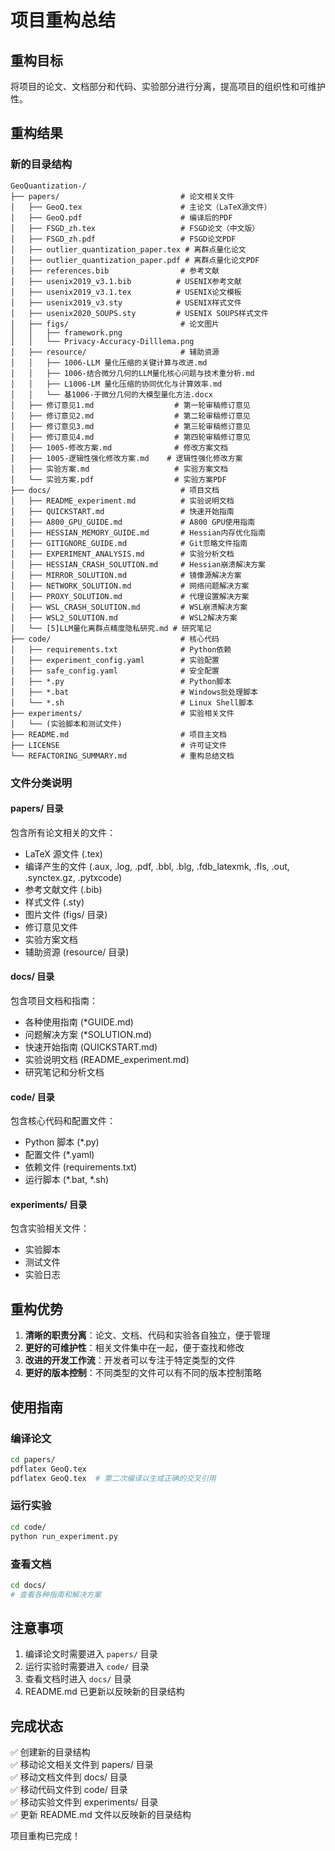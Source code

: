 # 项目重构总结

## 重构目标
将项目的论文、文档部分和代码、实验部分进行分离，提高项目的组织性和可维护性。

## 重构结果

### 新的目录结构

```
GeoQuantization-/
├── papers/                           # 论文相关文件
│   ├── GeoQ.tex                      # 主论文（LaTeX源文件）
│   ├── GeoQ.pdf                      # 编译后的PDF
│   ├── FSGD_zh.tex                   # FSGD论文（中文版）
│   ├── FSGD_zh.pdf                   # FSGD论文PDF
│   ├── outlier_quantization_paper.tex # 离群点量化论文
│   ├── outlier_quantization_paper.pdf # 离群点量化论文PDF
│   ├── references.bib                # 参考文献
│   ├── usenix2019_v3.1.bib          # USENIX参考文献
│   ├── usenix2019_v3.1.tex          # USENIX论文模板
│   ├── usenix2019_v3.sty            # USENIX样式文件
│   ├── usenix2020_SOUPS.sty         # USENIX SOUPS样式文件
│   ├── figs/                         # 论文图片
│   │   ├── framework.png
│   │   └── Privacy-Accuracy-Dilllema.png
│   ├── resource/                     # 辅助资源
│   │   ├── 1006-LLM 量化压缩的关键计算与改进.md
│   │   ├── 1006-结合微分几何的LLM量化核心问题与技术重分析.md
│   │   ├── L1006-LM 量化压缩的协同优化与计算效率.md
│   │   └── 基1006-于微分几何的大模型量化方法.docx
│   ├── 修订意见1.md                  # 第一轮审稿修订意见
│   ├── 修订意见2.md                  # 第二轮审稿修订意见
│   ├── 修订意见3.md                  # 第三轮审稿修订意见
│   ├── 修订意见4.md                  # 第四轮审稿修订意见
│   ├── 1005-修改方案.md              # 修改方案文档
│   ├── 1005-逻辑性强化修改方案.md    # 逻辑性强化修改方案
│   ├── 实验方案.md                   # 实验方案文档
│   └── 实验方案.pdf                  # 实验方案PDF
├── docs/                             # 项目文档
│   ├── README_experiment.md          # 实验说明文档
│   ├── QUICKSTART.md                 # 快速开始指南
│   ├── A800_GPU_GUIDE.md             # A800 GPU使用指南
│   ├── HESSIAN_MEMORY_GUIDE.md       # Hessian内存优化指南
│   ├── GITIGNORE_GUIDE.md            # Git忽略文件指南
│   ├── EXPERIMENT_ANALYSIS.md        # 实验分析文档
│   ├── HESSIAN_CRASH_SOLUTION.md     # Hessian崩溃解决方案
│   ├── MIRROR_SOLUTION.md            # 镜像源解决方案
│   ├── NETWORK_SOLUTION.md           # 网络问题解决方案
│   ├── PROXY_SOLUTION.md             # 代理设置解决方案
│   ├── WSL_CRASH_SOLUTION.md         # WSL崩溃解决方案
│   ├── WSL2_SOLUTION.md              # WSL2解决方案
│   └── [5]LLM量化离群点精度隐私研究.md # 研究笔记
├── code/                             # 核心代码
│   ├── requirements.txt              # Python依赖
│   ├── experiment_config.yaml        # 实验配置
│   ├── safe_config.yaml              # 安全配置
│   ├── *.py                          # Python脚本
│   ├── *.bat                         # Windows批处理脚本
│   └── *.sh                          # Linux Shell脚本
├── experiments/                      # 实验相关文件
│   └── (实验脚本和测试文件)
├── README.md                         # 项目主文档
├── LICENSE                           # 许可证文件
└── REFACTORING_SUMMARY.md            # 重构总结文档
```

### 文件分类说明

#### papers/ 目录
包含所有论文相关的文件：
- LaTeX 源文件 (.tex)
- 编译产生的文件 (.aux, .log, .pdf, .bbl, .blg, .fdb_latexmk, .fls, .out, .synctex.gz, .pytxcode)
- 参考文献文件 (.bib)
- 样式文件 (.sty)
- 图片文件 (figs/ 目录)
- 修订意见文件
- 实验方案文档
- 辅助资源 (resource/ 目录)

#### docs/ 目录
包含项目文档和指南：
- 各种使用指南 (*GUIDE.md)
- 问题解决方案 (*SOLUTION.md)
- 快速开始指南 (QUICKSTART.md)
- 实验说明文档 (README_experiment.md)
- 研究笔记和分析文档

#### code/ 目录
包含核心代码和配置文件：
- Python 脚本 (*.py)
- 配置文件 (*.yaml)
- 依赖文件 (requirements.txt)
- 运行脚本 (*.bat, *.sh)

#### experiments/ 目录
包含实验相关文件：
- 实验脚本
- 测试文件
- 实验日志

## 重构优势

1. **清晰的职责分离**：论文、文档、代码和实验各自独立，便于管理
2. **更好的可维护性**：相关文件集中在一起，便于查找和修改
3. **改进的开发工作流**：开发者可以专注于特定类型的文件
4. **更好的版本控制**：不同类型的文件可以有不同的版本控制策略

## 使用指南

### 编译论文
```bash
cd papers/
pdflatex GeoQ.tex
pdflatex GeoQ.tex  # 第二次编译以生成正确的交叉引用
```

### 运行实验
```bash
cd code/
python run_experiment.py
```

### 查看文档
```bash
cd docs/
# 查看各种指南和解决方案
```

## 注意事项

1. 编译论文时需要进入 `papers/` 目录
2. 运行实验时需要进入 `code/` 目录
3. 查看文档时进入 `docs/` 目录
4. README.md 已更新以反映新的目录结构

## 完成状态

✅ 创建新的目录结构  
✅ 移动论文相关文件到 papers/ 目录  
✅ 移动文档文件到 docs/ 目录  
✅ 移动代码文件到 code/ 目录  
✅ 移动实验文件到 experiments/ 目录  
✅ 更新 README.md 文件以反映新的目录结构  

项目重构已完成！
